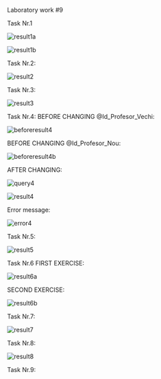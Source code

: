 Laboratory work #9

Task Nr.1 

![result1a](https://user-images.githubusercontent.com/36602388/49337178-f337c800-f617-11e8-8e56-174465924bb4.jpg)


![result1b](https://user-images.githubusercontent.com/36602388/49337583-0ea5d180-f61e-11e8-9d79-49ef05e4c0bc.jpg)

Task Nr.2:

![result2](https://user-images.githubusercontent.com/36602388/49337615-a2779d80-f61e-11e8-9627-ff99c4f2bac5.jpg)

Task Nr.3:

![result3](https://user-images.githubusercontent.com/36602388/49337817-0c457680-f622-11e8-9645-af6092dae470.jpg)

Task Nr.4:
BEFORE CHANGING @Id_Profesor_Vechi:

![beforeresult4](https://user-images.githubusercontent.com/36602388/49338998-479c7100-f633-11e8-8a19-914c37c9809d.jpg)

BEFORE CHANGING @Id_Profesor_Nou:

![beforeresult4b](https://user-images.githubusercontent.com/36602388/49338999-479c7100-f633-11e8-8f67-26e70c76583e.jpg)

AFTER CHANGING:

![query4](https://user-images.githubusercontent.com/36602388/49339038-107a8f80-f634-11e8-90e7-7634431b388d.jpg)

![result4](https://user-images.githubusercontent.com/36602388/49338997-479c7100-f633-11e8-88d6-cc358d841560.jpg)

Error message:

![error4](https://user-images.githubusercontent.com/36602388/49339054-6f400900-f634-11e8-9ad9-ff567bb57bdf.jpg)

Task Nr.5:

![result5](https://user-images.githubusercontent.com/36602388/49339832-0199da00-f640-11e8-9442-36dfc5620134.jpg)

Task Nr.6 FIRST EXERCISE:

![result6a](https://user-images.githubusercontent.com/36602388/49340022-ce0c7f00-f642-11e8-8843-bac17f4b2a14.jpg)

SECOND EXERCISE:

![result6b](https://user-images.githubusercontent.com/36602388/49340021-ce0c7f00-f642-11e8-96a6-8eb601520d9f.jpg)

Task Nr.7:

![result7](https://user-images.githubusercontent.com/36602388/49340497-4fffa680-f649-11e8-8cc0-199accd76e17.jpg)

Task Nr.8:

![result8](https://user-images.githubusercontent.com/36602388/49340498-4fffa680-f649-11e8-9184-449cacac6b50.jpg)

Task Nr.9:




